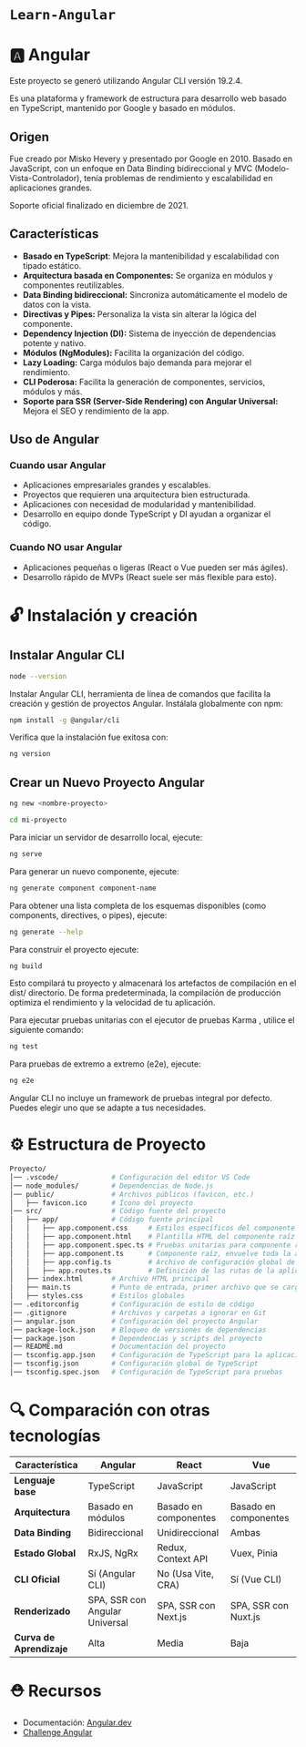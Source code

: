 # `Learn-Angular`
# 🅰️ Angular
Este proyecto se generó utilizando Angular CLI versión 19.2.4.

Es una plataforma y framework de estructura para desarrollo web basado en TypeScript, mantenido por Google y basado en módulos.
## Origen
Fue creado por Misko Hevery y presentado por Google en 2010.
Basado en JavaScript, con un enfoque en Data Binding bidireccional y MVC (Modelo-Vista-Controlador), tenía problemas de rendimiento y escalabilidad en aplicaciones grandes.

Soporte oficial finalizado en diciembre de 2021.
## Características
- **Basado en TypeScript**: Mejora la mantenibilidad y escalabilidad con tipado estático.
- **Arquitectura basada en Componentes:** Se organiza en módulos y componentes reutilizables.
- **Data Binding bidireccional:** Sincroniza automáticamente el modelo de datos con la vista.
- **Directivas y Pipes:** Personaliza la vista sin alterar la lógica del componente.
- **Dependency Injection (DI):** Sistema de inyección de dependencias potente y nativo.
- **Módulos (NgModules):** Facilita la organización del código.
- **Lazy Loading:** Carga módulos bajo demanda para mejorar el rendimiento.
- **CLI Poderosa:** Facilita la generación de componentes, servicios, módulos y más.
- **Soporte para SSR (Server-Side Rendering) con Angular Universal:** Mejora el SEO y rendimiento de la app.
## Uso de Angular
### Cuando usar Angular
- Aplicaciones empresariales grandes y escalables.
- Proyectos que requieren una arquitectura bien estructurada.
- Aplicaciones con necesidad de modularidad y mantenibilidad.
- Desarrollo en equipo donde TypeScript y DI ayudan a organizar el código.
### Cuando NO usar Angular
- Aplicaciones pequeñas o ligeras (React o Vue pueden ser más ágiles).
- Desarrollo rápido de MVPs (React suele ser más flexible para esto).
# 🔓 Instalación y creación
## Instalar Angular CLI
```bash 
node --version
```
Instalar Angular CLI, herramienta de línea de comandos que facilita la creación y gestión de proyectos Angular. Instálala globalmente con npm:
```bash
npm install -g @angular/cli
```
Verifica que la instalación fue exitosa con:
```bash
ng version
```
## Crear un Nuevo Proyecto Angular
```bash
ng new <nombre-proyecto>
```
```bash
cd mi-proyecto
```
Para iniciar un servidor de desarrollo local, ejecute:
```bash
ng serve
```
Para generar un nuevo componente, ejecute:
```bash
ng generate component component-name
```
Para obtener una lista completa de los esquemas disponibles (como components, directives, o pipes), ejecute:
```bash
ng generate --help
```
Para construir el proyecto ejecute:
```bash
ng build
```
Esto compilará tu proyecto y almacenará los artefactos de compilación en el dist/ directorio. De forma predeterminada, la compilación de producción optimiza el rendimiento y la velocidad de tu aplicación.

Para ejecutar pruebas unitarias con el ejecutor de pruebas Karma , utilice el siguiente comando:
```bash
ng test
```
Para pruebas de extremo a extremo (e2e), ejecute:
```bash
ng e2e
```
Angular CLI no incluye un framework de pruebas integral por defecto. Puedes elegir uno que se adapte a tus necesidades.

# ⚙️ Estructura de Proyecto
```bash
Proyecto/
│── .vscode/             # Configuración del editor VS Code
│── node_modules/        # Dependencias de Node.js
│── public/              # Archivos públicos (favicon, etc.)
│   ├── favicon.ico      # Ícono del proyecto
│── src/                 # Código fuente del proyecto
│   ├── app/             # Código fuente principal
│   │   ├── app.component.css     # Estilos específicos del componente raíz
│   │   ├── app.component.html    # Plantilla HTML del componente raíz
│   │   ├── app.component.spec.ts # Pruebas unitarias para componente raíz
│   │   ├── app.component.ts      # Componente raíz, envuelve toda la app
│   │   ├── app.config.ts         # Archivo de configuración global de la app
│   │   ├── app.routes.ts         # Definición de las rutas de la aplicación
│   ├── index.html       # Archivo HTML principal
│   ├── main.ts          # Punto de entrada, primer archivo que se carga
│   ├── styles.css       # Estilos globales
│── .editorconfig        # Configuración de estilo de código
│── .gitignore           # Archivos y carpetas a ignorar en Git
│── angular.json         # Configuración del proyecto Angular
│── package-lock.json    # Bloqueo de versiones de dependencias
│── package.json         # Dependencias y scripts del proyecto
│── README.md            # Documentación del proyecto
│── tsconfig.app.json    # Configuración de TypeScript para la aplicación
│── tsconfig.json        # Configuración global de TypeScript
│── tsconfig.spec.json   # Configuración de TypeScript para pruebas
```
# 🔍 Comparación con otras tecnologías
| Característica     | Angular         | React            | Vue             |
|-------------------|----------------|-----------------|----------------|
| **Lenguaje base** | TypeScript      | JavaScript      | JavaScript     |
| **Arquitectura**  | Basado en módulos | Basado en componentes | Basado en componentes |
| **Data Binding**  | Bidireccional   | Unidireccional  | Ambas          |
| **Estado Global** | RxJS, NgRx      | Redux, Context API | Vuex, Pinia |
| **CLI Oficial**   | Sí (Angular CLI) | No (Usa Vite, CRA) | Sí (Vue CLI) |
| **Renderizado**   | SPA, SSR con Angular Universal | SPA, SSR con Next.js | SPA, SSR con Nuxt.js |
| **Curva de Aprendizaje** | Alta | Media | Baja |

# ⛑️ Recursos
- Documentación: [Angular.dev](https://angular.dev/)
- [Challenge Angular](https://angular-challenges.vercel.app/)
